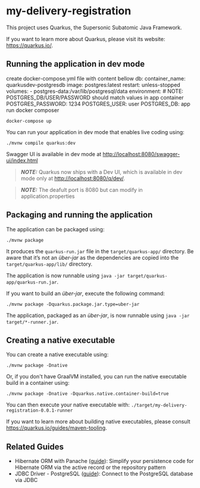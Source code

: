 # my-delivery-registration

This project uses Quarkus, the Supersonic Subatomic Java Framework.

If you want to learn more about Quarkus, please visit its website: <https://quarkus.io/>.

## Running the application in dev mode
create docker-compose.yml file with content bellow
 db:
    container_name: quarkusdev-postgresdb
    image: postgres:latest
    restart: unless-stopped
    volumes:
      - postgres-data:/var/lib/postgresql/data
    environment:
      # NOTE: POSTGRES_DB/USER/PASSWORD should match values in app container
      POSTGRES_PASSWORD: 1234
      POSTGRES_USER: user
      POSTGRES_DB: app
run docker composer

```shell script
docker-compose up
```

You can run your application in dev mode that enables live coding using:

```shell script
./mvnw compile quarkus:dev
```
Swagger UI is available in dev mode at <http://localhost:8080/swagger-ui/index.html>

> **_NOTE:_**  Quarkus now ships with a Dev UI, which is available in dev mode only at <http://localhost:8080/q/dev/>.

> **_NOTE:_**  The deafult port is 8080 but can modify in application.properties

## Packaging and running the application

The application can be packaged using:

```shell script
./mvnw package
```

It produces the `quarkus-run.jar` file in the `target/quarkus-app/` directory.
Be aware that it’s not an _über-jar_ as the dependencies are copied into the `target/quarkus-app/lib/` directory.

The application is now runnable using `java -jar target/quarkus-app/quarkus-run.jar`.

If you want to build an _über-jar_, execute the following command:

```shell script
./mvnw package -Dquarkus.package.jar.type=uber-jar
```

The application, packaged as an _über-jar_, is now runnable using `java -jar target/*-runner.jar`.

## Creating a native executable

You can create a native executable using:

```shell script
./mvnw package -Dnative
```

Or, if you don't have GraalVM installed, you can run the native executable build in a container using:

```shell script
./mvnw package -Dnative -Dquarkus.native.container-build=true
```

You can then execute your native executable with: `./target/my-delivery-registration-0.0.1-runner`

If you want to learn more about building native executables, please consult <https://quarkus.io/guides/maven-tooling>.

## Related Guides

- Hibernate ORM with Panache ([guide](https://quarkus.io/guides/hibernate-orm-panache)): Simplify your persistence code for Hibernate ORM via the active record or the repository pattern
- JDBC Driver - PostgreSQL ([guide](https://quarkus.io/guides/datasource)): Connect to the PostgreSQL database via JDBC
